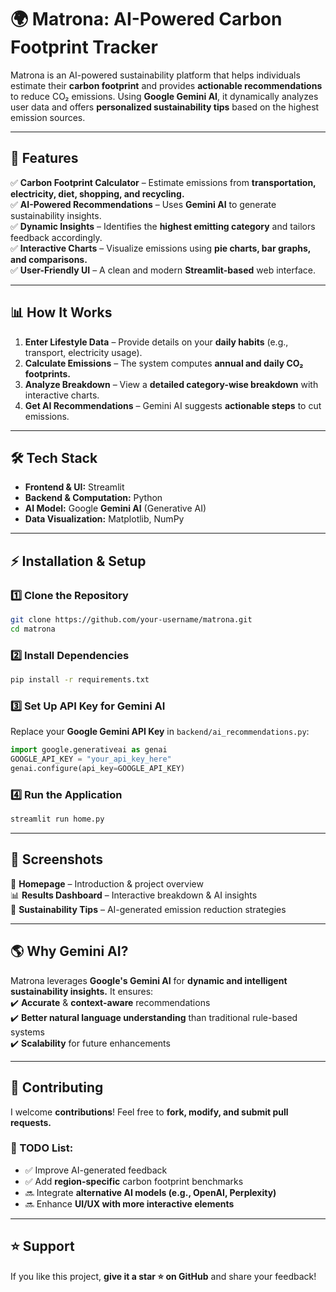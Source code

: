 # 🌍 Matrona: AI-Powered Carbon Footprint Tracker

Matrona is an AI-powered sustainability platform that helps individuals estimate their **carbon footprint** and provides **actionable recommendations** to reduce CO₂ emissions. Using **Google Gemini AI**, it dynamically analyzes user data and offers **personalized sustainability tips** based on the highest emission sources.

---

## 🚀 Features

✅ **Carbon Footprint Calculator** – Estimate emissions from **transportation, electricity, diet, shopping, and recycling.**  
✅ **AI-Powered Recommendations** – Uses **Gemini AI** to generate sustainability insights.  
✅ **Dynamic Insights** – Identifies the **highest emitting category** and tailors feedback accordingly.  
✅ **Interactive Charts** – Visualize emissions using **pie charts, bar graphs, and comparisons.**  
✅ **User-Friendly UI** – A clean and modern **Streamlit-based** web interface.  

---

## 📊 How It Works

1. **Enter Lifestyle Data** – Provide details on your **daily habits** (e.g., transport, electricity usage).  
2. **Calculate Emissions** – The system computes **annual and daily CO₂ footprints.**  
3. **Analyze Breakdown** – View a **detailed category-wise breakdown** with interactive charts.  
4. **Get AI Recommendations** – Gemini AI suggests **actionable steps** to cut emissions.  

---

## 🛠️ Tech Stack

- **Frontend & UI:** Streamlit  
- **Backend & Computation:** Python  
- **AI Model:** Google **Gemini AI** (Generative AI)  
- **Data Visualization:** Matplotlib, NumPy  

---

## ⚡ Installation & Setup

### 1️⃣ Clone the Repository  
```bash
git clone https://github.com/your-username/matrona.git
cd matrona
```

### 2️⃣ Install Dependencies  
```bash
pip install -r requirements.txt
```

### 3️⃣ Set Up API Key for Gemini AI  
Replace your **Google Gemini API Key** in `backend/ai_recommendations.py`:  
```python
import google.generativeai as genai
GOOGLE_API_KEY = "your_api_key_here"
genai.configure(api_key=GOOGLE_API_KEY)
```

### 4️⃣ Run the Application  
```bash
streamlit run home.py
```

---

## 📸 Screenshots

🚀 **Homepage** – Introduction & project overview  
📊 **Results Dashboard** – Interactive breakdown & AI insights  
🌱 **Sustainability Tips** – AI-generated emission reduction strategies  

---

## 🌎 Why Gemini AI?  
Matrona leverages **Google's Gemini AI** for **dynamic and intelligent sustainability insights.** It ensures:  
✔️ **Accurate** & **context-aware** recommendations  
✔️ **Better natural language understanding** than traditional rule-based systems  
✔️ **Scalability** for future enhancements  

---

## 🤝 Contributing

I welcome **contributions**! Feel free to **fork, modify, and submit pull requests.**  

### 📝 TODO List:
- ✅ Improve AI-generated feedback  
- ✅ Add **region-specific** carbon footprint benchmarks  
- 🔜 Integrate **alternative AI models (e.g., OpenAI, Perplexity)**  
- 🔜 Enhance **UI/UX with more interactive elements**  

---

## ⭐ Support  
If you like this project, **give it a star ⭐ on GitHub** and share your feedback!  
